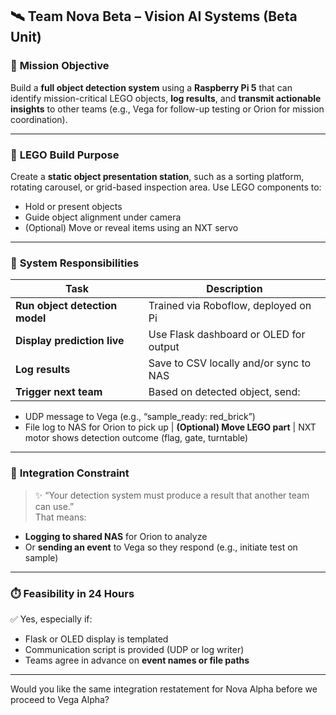 ## 🛰️ **Team Nova Beta – Vision AI Systems (Beta Unit)**

### 🎯 **Mission Objective**
Build a **full object detection system** using a **Raspberry Pi 5** that can identify mission-critical LEGO objects, **log results**, and **transmit actionable insights** to other teams (e.g., Vega for follow-up testing or Orion for mission coordination).

---

### 🧱 **LEGO Build Purpose**
Create a **static object presentation station**, such as a sorting platform, rotating carousel, or grid-based inspection area. Use LEGO components to:
- Hold or present objects
- Guide object alignment under camera
- (Optional) Move or reveal items using an NXT servo

---

### 🧪 **System Responsibilities**

| Task | Description |
|------|-------------|
| **Run object detection model** | Trained via Roboflow, deployed on Pi |
| **Display prediction live** | Use Flask dashboard or OLED for output |
| **Log results** | Save to CSV locally and/or sync to NAS |
| **Trigger next team** | Based on detected object, send:
- UDP message to Vega (e.g., “sample_ready: red_brick”)
- File log to NAS for Orion to pick up
| **(Optional) Move LEGO part** | NXT motor shows detection outcome (flag, gate, turntable)

---

### 🔁 **Integration Constraint**

> ✨ “Your detection system must produce a result that another team can use.”  
That means:
- **Logging to shared NAS** for Orion to analyze
- Or **sending an event** to Vega so they respond (e.g., initiate test on sample)

---

### ⏱️ **Feasibility in 24 Hours**
✅ Yes, especially if:
- Flask or OLED display is templated
- Communication script is provided (UDP or log writer)
- Teams agree in advance on **event names or file paths**

---

Would you like the same integration restatement for Nova Alpha before we proceed to Vega Alpha?
